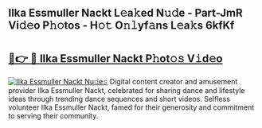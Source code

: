 ## Ilka Essmuller Nackt L𝚎a𝚔ed N𝚞𝚍e - Part-JmR Vi𝚍𝚎o P𝚑𝚘tos - H𝚘𝚝 O𝚗𝚕yf𝚊ns L𝚎a𝚔s 6kfKf

# <h2><a href="http://kfdq27.oniu.top/?m=Ilka+Essmuller+Nackt">🔗👉 🔴 Ilka Essmuller Nackt P𝚑ot𝚘𝚜 V𝚒d𝚎o</a></h2>

[![Ilka Essmuller Nackt Nu𝚍e𝚜](https://i.imgur.com/0qMVB7G.gif)](http://kfdq27.oniu.top/?m=Ilka+Essmuller+Nackt)
Digital content creator and amusement provider Ilka Essmuller Nackt, celebrated for sharing dance and lifestyle ideas through trending dance sequences and short videos. Selfless volunteer Ilka Essmuller Nackt, famed for their generosity and commitment to serving their community.  
